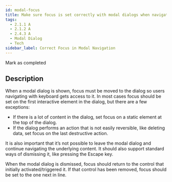 ```yaml
---
id: modal-focus
title: Make sure focus is set correctly with modal dialogs when navigating with keyboard
tags:
  - 2.1.1 A 
  - 2.1.2 A
  - 2.4.3 A
  - Modal Dialog
  - Tech
sidebar_label: Correct Focus in Modal Navigation
---
```


Mark as completed

## Description

When a modal dialog is shown, focus must be moved to the dialog so users navigating with keyboard gets access to it. In most cases focus should be set on the first interactive element in the dialog, but there are a few exceptions: 
- If there is a lot of content in the dialog, set focus on a static element at the top of the dialog.
- If the dialog performs an action that is not easily reversible, like deleting data, set focus on the last destructive action.

It is also important that it’s not possible to leave the modal dialog and continue navigating the underlying content. It should also support standard ways of dismissing it, like pressing the Escape key. 

When the modal dialog is dismissed, focus should return to the control that initially activated/triggered it. If that control has been removed, focus should be set to the one next in line. 
